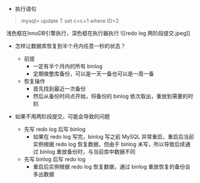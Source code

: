 - 执行语句
> mysql> update T set c=c+1 where ID=2

浅色框在InnoDB引擎执行，深色框在执行器执行
![[redo log 两阶段提交.jpeg]]

- 怎样让数据库恢复到半个月内任意一秒的状态？
	- 前提
		- 一定有半个月内的所有 binlog
		- 定期做整库备份，可以是一天一备也可以是一周一备
	- 恢复操作
		- 首先找到最近一次备份
		- 然后从备份时间点开始，将备份的 binlog 依次取出，重放到需要的时刻

- 如果不用两阶段提交，可能会导致的问题
	- 先写 redo log 后写 binlog
		- 如果在 redo log 写完，binlog 写之前 MySQL 异常重启，重启后当前实例根据 redo log 恢复数据，但由于 binlog 未写，所以导致后续通过 binlog 重放备份时，与当前库中数据不同
	- 先写 binlog 后写 redo log
		- 重启后实例根据 redo log 恢复数据，通过 binlog 重放恢复的备份会多出数据